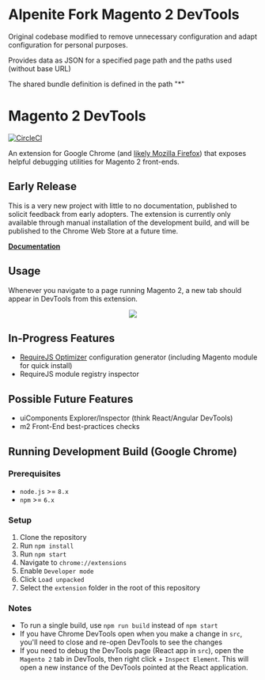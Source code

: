 # Alpenite Fork Magento 2 DevTools

Original codebase modified to remove unnecessary configuration and adapt configuration for personal purposes.

Provides data as JSON for a specified page path and the paths used (without base URL)

The shared bundle definition is defined in the path "*"

# Magento 2 DevTools

[![CircleCI](https://circleci.com/gh/magento/m2-devtools.svg?style=svg)](https://circleci.com/gh/magento/m2-devtools)

An extension for Google Chrome (and [likely Mozilla Firefox](https://developer.mozilla.org/en-US/docs/Mozilla/Add-ons/WebExtensions)) that exposes helpful debugging utilities for Magento 2 front-ends.

## Early Release

This is a very new project with little to no documentation, published to solicit feedback from early adopters. The extension is currently only available through manual installation of the development build, and will be published to the Chrome Web Store at a future time.

[**Documentation**](docs/README.md)

## Usage

Whenever you navigate to a page running Magento 2, a new tab should appear in DevTools from this extension.

<p align="center"><img src="screenshot.png" /></p>

## In-Progress Features

-   [RequireJS Optimizer](https://requirejs.org/docs/optimization.html) configuration generator (including Magento module for quick install)
-   RequireJS module registry inspector

## Possible Future Features

-   uiComponents Explorer/Inspector (think React/Angular DevTools)
-   m2 Front-End best-practices checks

## Running Development Build (Google Chrome)

### Prerequisites

-   `node.js` >= `8.x`
-   `npm` >= `6.x`

### Setup

1. Clone the repository
2. Run `npm install`
3. Run `npm start`
4. Navigate to `chrome://extensions`
5. Enable `Developer mode`
6. Click `Load unpacked`
7. Select the `extension` folder in the root of this repository

### Notes

-   To run a single build, use `npm run build` instead of `npm start`
-   If you have Chrome DevTools open when you make a change in `src`, you'll need to close and re-open DevTools to see the changes
-   If you need to debug the DevTools page (React app in `src`), open the `Magento 2` tab in DevTools, then right click + `Inspect Element`. This will open a new instance of the DevTools pointed at the React application.
